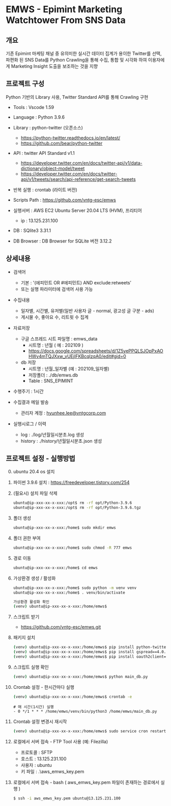 # EMWS - Epimint Marketing Watchtower From SNS Data

## 개요
기존 Epimint 마케팅 채널 중 유의미한 실시간 데이터 집계가 용이한 Twitter를 선택, 파편화 된 SNS Data를 Python Crawling을 통해 수집, 통합 및 시각화 하여 이용자에게 Marketing Insight 도출을 보조하는 것을 지향

## 프로젝트 구성
Python 기반의 Library 사용, Twitter Standard API를 통해 Crawling 구현

- Tools : Vscode 1.59
- Language : Python 3.9.6
- Library : python-twitter (오픈소스)
    - https://python-twitter.readthedocs.io/en/latest/
    - https://github.com/bear/python-twitter

- API : twitter API Standard v1.1
    - https://developer.twitter.com/en/docs/twitter-api/v1/data-dictionary/object-model/tweet
    - https://developer.twitter.com/en/docs/twitter-api/v1/tweets/search/api-reference/get-search-tweets

- 반복 실행 : crontab (라이트 버전)

- Scripts Path : https://github.com/vntg-esc/emws

- 실행서버 : AWS EC2 Ubuntu Server 20.04 LTS (HVM), 프리티어
    - ip : 13.125.231.100

- DB : SQlite3 3.31.1
- DB Browser : DB Browser for SQLite 버전 3.12.2

## 상세내용
- 검색어
    - 기본 : '(에피민트 OR #에피민트) AND exclude:retweets’
    - 또는 실행 파라미터에 검색어 사용 가능
- 수집내용
    - 일자별, 시간별, 유저별(일반 사용자 글 - normal, 광고성 글 구분 - ads)
    - 게시물 수, 좋아요 수, 리트윗 수 집계

- 자료저장
    - 구글 스프레드 시트 파일명 : emws_data
        - 시트명 : 년월 ( 예 : 202109 )
        - https://docs.google.com/spreadsheets/d/1Z5yePPQLSJOpPxAOHWv4mTQJXxw_vUEjIFKBcqIzqA0/edit#gid=0
    - db 저장
        - 시트명 : 년월_일자별 (예 : 202109_일자별)
        - 저장폴더 : ./db/emws.db
        - Table : SNS_EPIMINT

- 수행주기 : 1시간

- 수집결과 메일 발송 
    - 관리자 계정 : hyunhee.lee@vntgcorp.com

- 실행시로그 / 이력
    - log : ./log/년월일시분초.log 생성
    - history : ./history/년월일시분초.json 생성

## 프로젝트 설정 - 실행방법
0. ubuntu 20.4 os 설치
1. 파이썬 3.9.6 설치 : https://freedeveloper.tistory.com/254
2. (필요시) 설치 파일 삭제
    ```bash
    ubuntu@ip-xxx-xx-x-xxx:/opt$ rm -rf opt/Python-3.9.6
    ubuntu@ip-xxx-xx-x-xxx:/opt$ rm -rf opt/Python-3.9.6.tgz
    ```
3. 폴더 생성
    ```bash
    ubuntu@ip-xxx-xx-x-xxx:/home$ sudo mkdir emws
    ```
4. 폴더 권한 부여
    ```bash
    ubuntu@ip-xxx-xx-x-xxx:/home$ sudo chmod -R 777 emws
    ```
5. 경로 이동
    ```bash
    ubuntu@ip-xxx-xx-x-xxx:/home$ cd emws
    ```
6. 가상환경 생성  / 활성화
    ```bash
    ubuntu@ip-xxx-xx-x-xxx:/home$ sudo python -m venv venv
    ubuntu@ip-xxx-xx-x-xxx:/home$ . venv/bin/activate

    가상환경 활성화 확인
    (venv) ubuntu@ip-xxx-xx-x-xxx:/home/emws$
    ```
7. 스크립트 받기
    - https://github.com/vntg-esc/emws.git
8. 패키지 설치
    ```bash
    (venv) ubuntu@ip-xxx-xx-x-xxx:/home/emws$ pip install python-twitter==3.5
    (venv) ubuntu@ip-xxx-xx-x-xxx:/home/emws$ pip install gspread==4.0.1
    (venv) ubuntu@ip-xxx-xx-x-xxx:/home/emws$ pip install oauth2client==4.1.3
    ```
9. 스크립트 실행 확인
    ```bash
    (venv) ubuntu@ip-xxx-xx-x-xxx:/home/emws$ python main_db.py
    ```
10. Crontab 설정 - 한시간마다 실행
    ```bash
    (venv) ubuntu@ip-xxx-xx-x-xxx:/home/emws$ crontab -e
    ```
    ```vi
    # 매 시간(1시간) 실행
    - 0 */1 * * * /home/emws/venv/bin/python3 /home/emws/main_db.py
    ```
11. Crontab 설정 변경시 재시작
    ```bash
    (venv) ubuntu@ip-xxx-xx-x-xxx:/home/emws$ sudo service cron restart
    ```

12. 로컬에서 서버 접속 - FTP Tool 사용 (예: Filezilla)
    - 프로토콜 : SFTP
    - 호스트 : 13.125.231.100
    - 사용자 : ubuntu
    - 키 파일 : .\aws_emws_key.pem

13. 로컬에서 서버 접속 - bash ( aws_emws_key.pem 파일이 존재하는 경로에서 실행 )
    ```bash
    $ ssh -i aws_emws_key.pem ubuntu@13.125.231.100
    ```
